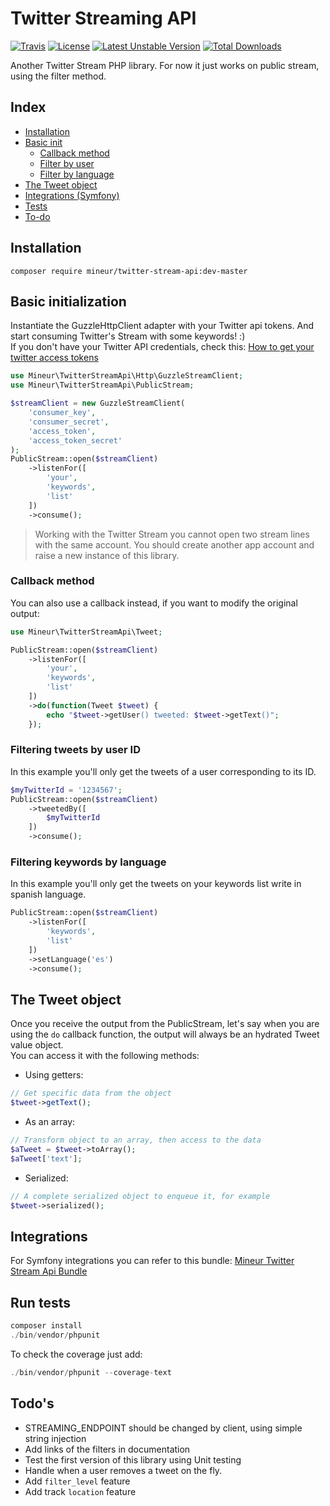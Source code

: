 # Twitter Streaming API
[![Travis](https://travis-ci.org/mineur/twitter-stream-api.svg?branch=master)]()
[![License](https://img.shields.io/badge/license-MIT-brightgreen.svg)]()
[![Latest Unstable Version](https://poser.pugx.org/mineur/twitter-stream-api/v/unstable)](https://packagist.org/packages/mineur/twitter-stream-api)
[![Total Downloads](https://poser.pugx.org/mineur/twitter-stream-api/downloads)](https://packagist.org/packages/mineur/twitter-stream-api)

Another Twitter Stream PHP library. For now it just works on public stream, 
using the filter method. 

## Index
- [Installation](#installation)
- [Basic init](#basic-initialization)
    - [Callback method](#callback-method)
    - [Filter by user](#filtering-tweets-by-user-id)
    - [Filter by language](#filtering-keywords-by-language)
- [The Tweet object](#the-tweet-object)
- [Integrations (Symfony)](#integrations)
- [Tests](#run-tests)
- [To-do](#todos)

## Installation
```shell
composer require mineur/twitter-stream-api:dev-master
```

## Basic initialization
Instantiate the GuzzleHttpClient adapter with your Twitter api tokens. 
And start consuming Twitter's Stream with some keywords! :) \
If you don't have your Twitter API credentials, check this: 
<a href="https://dev.twitter.com/oauth/overview/application-owner-access-tokens" 
   target="_blank">
    How to get your twitter access tokens
</a>
```php
use Mineur\TwitterStreamApi\Http\GuzzleStreamClient;
use Mineur\TwitterStreamApi\PublicStream;

$streamClient = new GuzzleStreamClient(
    'consumer_key',
    'consumer_secret',
    'access_token',
    'access_token_secret'
);
PublicStream::open($streamClient)
    ->listenFor([
        'your',
        'keywords',
        'list'
    ])
    ->consume();
```
> Working with the Twitter Stream you cannot open two stream lines with the same 
> account. You should create another app account and raise a new instance of this 
> library.

### Callback method
You can also use a callback instead, if you want to modify the original output:
```php
use Mineur\TwitterStreamApi\Tweet;

PublicStream::open($streamClient)
    ->listenFor([
        'your',
        'keywords',
        'list'
    ])
    ->do(function(Tweet $tweet) {
        echo "$tweet->getUser() tweeted: $tweet->getText()";
    });
```

### Filtering tweets by user ID
In this example you'll only get the tweets of a user corresponding to its ID.
```php
$myTwitterId = '1234567';
PublicStream::open($streamClient)
    ->tweetedBy([
        $myTwitterId
    ])
    ->consume();
```

### Filtering keywords by language
In this example you'll only get the tweets on your keywords list write in spanish 
language. 
```php
PublicStream::open($streamClient)
    ->listenFor([
        'keywords',
        'list'
    ])
    ->setLanguage('es')
    ->consume();
```

## The Tweet object
Once you receive the output from the PublicStream, let's say when you are using the `do` 
callback function, the output will always be an hydrated Tweet value object.
\
You can access it with the following methods:
* Using getters:
```php
// Get specific data from the object
$tweet->getText();
```
* As an array:
```php
// Transform object to an array, then access to the data
$aTweet = $tweet->toArray();
$aTweet['text'];
```
* Serialized:
```php
// A complete serialized object to enqueue it, for example
$tweet->serialized();
```

## Integrations
For Symfony integrations you can refer to this bundle: 
[Mineur Twitter Stream Api Bundle](https://github.com/mineur/twitter-stream-api-bundle)

## Run tests
```php
composer install
./bin/vendor/phpunit
```
To check the coverage just add:
```php
./bin/vendor/phpunit --coverage-text
```

## Todo's
* STREAMING_ENDPOINT should be changed by client, using simple string injection
* Add links of the filters in documentation
* Test the first version of this library using Unit testing
* Handle when a user removes a tweet on the fly.
* Add `filter_level` feature
* Add track `location` feature